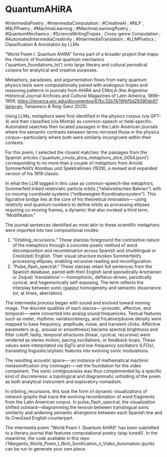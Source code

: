 # QuantumAHiRA
#IntermediaPoetry ; #IntermediaComputation ; #CreativeAI ; #NLP ; #NLPPoetry ; #MachineLearning ; #MachineLearningPoetry ; #QuantumMechanics ; #ScienceWritingTropes ; Cross-genre Computation ; #AutomatedIntermediaCreativity ; #IntermediaTranslation ; #LLMPoetics ; Classification & Annotation by LLMs

“World Poem I. Quantum AHiRA” 
forms part of a broader project that maps the rhetoric of foundational quantum mechanics ('quantum_foundations_txt') onto large literary and cultural periodical corpora for analytical and creative purposes.

Metaphors, paradoxes, and argumentation flows from early quantum physics texts were computationally paired with analogous tropes and reasoning patterns in journals from AHiRA and CMoLA (the Argentine Historical Journal Archives and Cultural Magazines of Latin America, 1896–1959; https://recerca.uoc.edu/documentos/67bc32b7478fbf5d29390dc6?lang=en, Tanasescu & Roig-Sanz 2025).

Using LLMs, metaphors were first identified in the physics corpus (via GPT-4) and then classified (via Mixtral) as common-speech or field-specific. Automated searches then located passages in the Latin American journals where the semantic contrasts between terms mirrored those in the physics corpus—particularly where both were similarly incongruent within their contexts.

For this poem, I selected the closest matches: the passages from the Spanish articles ('quantum_cmola_ahira_metaphors_slice_0054.jsonl') corresponding to no more than a couple of metaphors from Arnold Sommerfeld’s Atombau und Spektrallinien (1929), a revised and expanded version of his 1919 classic.

In what the LLM tagged in this case as common-speech-like metaphors, Sommerfeld linked relativistic particle orbits (“relativistischen Bahnen”) with co-moving coordinate systems (“mitbewegten Koordinatensystem”). This figurative bridge lies at the core of his theoretical innovation—-using relativity and quantum numbers to define orbits as processing ellipses requiring co-moving frames, a dynamic that also invoked a third term, “Modifikation.”

The journal sentences identified as most akin to these scientific metaphors were imported into two compositional modes:
1.	“Orbiting_recursions.” These stanzas foreground the contrastive nature of the metaphors through a concrete-poetic method of word decomposition and recombination across Spanish and (multilingual or Creolized) English. Their visual structure evokes Sommerfeld’s processing ellipses, enabling recursive reading and reconfiguration.
2.	“Pulse_flash_spectral.” These stanzas retain full sentences from the Spanish database, paired with their English (and sporadically Aromanian or Zoque) 'translations'—-homophonic, deflatus-driven, parodically cynical, and hegemonically self-exposing. The term reflects the interplay between sonic (gappy) homogeneity and semantic dissonance (or, at times, aberration).

The intermedia process began with sound and evolved toward moving image. The discrete qualities of each stanza—-prosodic, affective, and temporal—-were converted into analog sound frequencies. Textual features such as meter, rhythmic variation/energy, and fricative/plosive density were mapped to base frequency, amplitude, noise, and transient clicks. Affective parameters (e.g., arousal or smoothness) became spectral brightness and filter cutoff; lastly, temporal structures (linear, cyclical, recursive) were rendered as stereo motion, pacing oscillations, or feedback loops. These values were interpolated via SigTo and low-frequency oscillators (LFOs), translating linguistic/stylistic features into evolving sonic modulations.

The resulting acoustic space—-an instance of mathematical machinic metasonification (my coinnage)—-set the foundation for the video component. The sonic contigousness was thus complemented by a specific kind of discreteness: a topological and diagrammatic unfolding of the poem as both analytical instrument and exploratory nomadism.

In orbiting_recursions, this took the form of dynamic visualizations of network graphs that trace the evolving recombination of word fragments from the Latin American corpus. In pulse_flash_spectral, the visualization shifted outward—diagramming the tension between translingual sonic similarity and widening semantic divergence between each Spanish line and its Creolized English counterpart.

The intermedia poem "World Poem I. Quantum AHiRA" has been submitted to a literary journal that features computational poetry (stay tuned!). In the meantime, the code available in this repo ('Margento_World_Poem_I_Rich_Sonification_n_Video_Automation.ipynb) can be run to generate your own piece.
